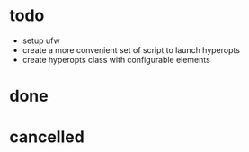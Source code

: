 todo
====
* setup ufw
* create a more convenient set of script to launch hyperopts
* create hyperopts class with configurable elements

done
====

cancelled
=========
